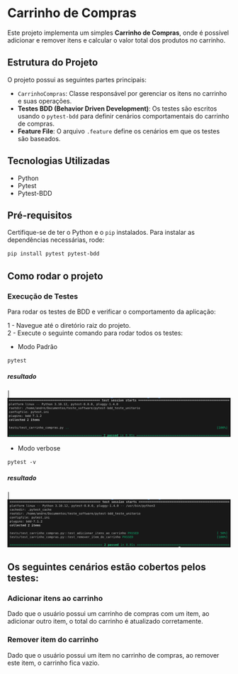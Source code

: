 # Carrinho de Compras

Este projeto implementa um simples **Carrinho de Compras**, onde é possível adicionar e remover itens e calcular o valor total dos produtos no carrinho.

## Estrutura do Projeto

O projeto possui as seguintes partes principais:
- `CarrinhoCompras`: Classe responsável por gerenciar os itens no carrinho e suas operações.
- **Testes BDD (Behavior Driven Development)**: Os testes são escritos usando o `pytest-bdd` para definir cenários comportamentais do carrinho de compras.
- **Feature File**: O arquivo `.feature` define os cenários em que os testes são baseados.

## Tecnologias Utilizadas
* Python
* Pytest
* Pytest-BDD

## Pré-requisitos

Certifique-se de ter o Python e o `pip` instalados. Para instalar as dependências necessárias, rode:

```bash
pip install pytest pytest-bdd
```
## Como rodar o projeto
### Execução de Testes
Para rodar os testes de BDD e verificar o comportamento da aplicação:

1 - Navegue até o diretório raiz do projeto.  
2 - Execute o seguinte comando para rodar todos os testes:  
- Modo Padrão  
```
pytest
```
##### resultado
|![](./gifs/padrao.png)
- Modo verbose  
```
pytest -v
```
##### resultado
|![](./gifs/verbose.png)


## Os seguintes cenários estão cobertos pelos testes:

### Adicionar itens ao carrinho  
Dado que o usuário possui um carrinho de compras com um item, ao adicionar outro item, o total do carrinho é atualizado corretamente.
### Remover item do carrinho  
Dado que o usuário possui um item no carrinho de compras, ao remover este item, o carrinho fica vazio.
